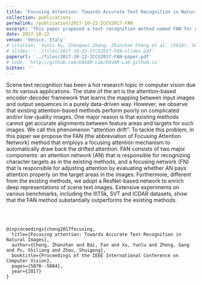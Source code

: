 ```yaml
---
title: "Focusing Attention: Towards Accurate Text Recognition in Natural Images"
collection: publications
permalink: /publication/2017-10-22-ICCV2017-FAN
excerpt: 'This paper proposed a text recognition method named FAN for accurately reading natural images. Appeared on ICCV2017.'
date: 2017-10-22
venue: 'Venice, Italy'
# citation: 'Yunlu Xu, Chengwei Zhang, Zhanzhan Cheng et al. (2018). Segregated Temporal Assembly Recurrent Networks for Weakly Supervised Multiple Action Detection.' 
# slides: '../files/2017-10-22-ICCV2017-FAN-slides.pdf'
paperurl: '../files/2017-10-22-ICCV2017-FAN-paper.pdf'
# code: 'http://github.com/DAVAR-Lab/DAVAR-Lab.github.io'
bibtex: ''                                                                                                                                                                       
---
```

Scene text recognition has been a hot research topic in computer vision due to its various applications. The state of the art is the attention-based encoder-decoder framework that learns the mapping between input images and output sequences in a purely data-driven way. However, we observe that existing attention-based methods perform poorly on complicated and/or low-quality images. One major reason is that existing methods cannot get accurate alignments between feature areas and targets for such images. We call this phenomenon “attention drift”. To tackle this problem, in this paper we propose the FAN (the abbreviation of Focusing Attention Network) method that employs a focusing attention mechanism to automatically draw back the drifted attention. FAN consists of two major components: an attention network (AN) that is responsible for recognizing character targets as in the existing methods, and a focusing network (FN) that is responsible for adjusting attention by evaluating whether AN pays attention properly on the target areas in the images. Furthermore, different from the existing methods, we adopt a ResNet-based network to enrich deep representations of scene text images. Extensive experiments on various benchmarks, including the IIIT5k, SVT and ICDAR datasets, show that the FAN method substantially outperforms the existing methods.  



<br><br/>

<!-- BibTex here (Make sure that this is the last code block) -->

```
@inproceedings{cheng2017focusing,
  title={Focusing attention: Towards Accurate Text Recognition in Natural Images},
  author={Cheng, Zhanzhan and Bai, Fan and Xu, Yunlu and Zheng, Gang and Pu, Shiliang and Zhou, Shuigeng},
  booktitle={Proceedings of the IEEE International Conference on Computer Vision},
  pages={5076--5084},
  year={2017}
}
```

